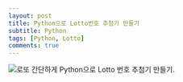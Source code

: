 ```yaml
---
layout: post
title: Python으로 Lotto번호 추첨기 만들기
subtitle: Python
tags: [Python, Lotto]
comments: true
---
```


![로또](../assets/img/Lotto.jpg)
간단하게 Python으로 Lotto 번호 추첨기 만들기.
